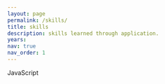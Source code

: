 ```yaml
---
layout: page
permalink: /skills/
title: skills
description: skills learned through application.
years:
nav: true
nav_order: 1
---
```

<!-- _pages/publications.md -->
<div class="skills">

JavaScript

</div>
